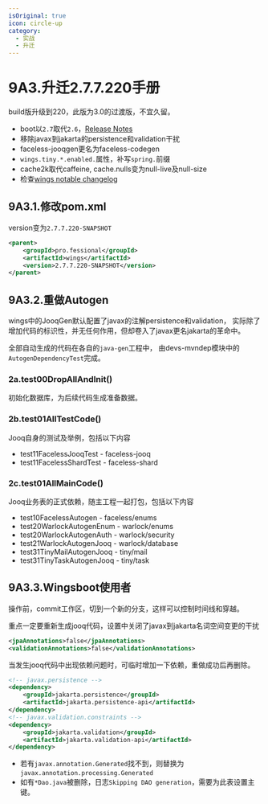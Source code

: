 ```yaml
---
isOriginal: true
icon: circle-up
category:
  - 实战
  - 升迁
---
```


# 9A3.升迁2.7.7.220手册

build版升级到220，此版为3.0的过渡版，不宜久留。

* boot以`2.7`取代`2.6`，[Release Notes](https://github.com/spring-projects/spring-boot/wiki/Spring-Boot-2.7-Release-Notes)
* 移除javax到jakarta的persistence和validation干扰
* faceless-jooqgen更名为faceless-codegen
* `wings.tiny.*.enabled.`属性，补写`spring.`前缀
* cache2k取代caffeine, cache.nulls变为null-live及null-size
* 检查[wings notable changelog](./9a0.notable.md)

## 9A3.1.修改pom.xml

version变为`2.7.7.220-SNAPSHOT`

```xml
<parent>
    <groupId>pro.fessional</groupId>
    <artifactId>wings</artifactId>
    <version>2.7.7.220-SNAPSHOT</version>
</parent>
```

## 9A3.2.重做Autogen

wings中的JooqGen默认配置了javax的注解persistence和validation，
实际除了增加代码的标识性，并无任何作用，但却卷入了javax更名jakarta的革命中。

全部自动生成的代码在各自的`java-gen`工程中，
由devs-mvndep模块中的`AutogenDependencyTest`完成。

### 2a.test00DropAllAndInit()

初始化数据库，为后续代码生成准备数据。

### 2b.test01AllTestCode()

Jooq自身的测试及举例，包括以下内容

* test11FacelessJooqTest - faceless-jooq
* test11FacelessShardTest - faceless-shard

### 2c.test01AllMainCode()

Jooq业务表的正式依赖，随主工程一起打包，包括以下内容

* test10FacelessAutogen - faceless/enums
* test20WarlockAutogenEnum - warlock/enums
* test20WarlockAutogenAuth - warlock/security
* test21WarlockAutogenJooq - warlock/database
* test31TinyMailAutogenJooq - tiny/mail
* test31TinyTaskAutogenJooq - tiny/task

## 9A3.3.Wingsboot使用者

操作前，commit工作区，切到一个新的分支，这样可以控制时间线和穿越。

重点一定要重新生成jooq代码，设置中关闭了javax到jakarta名词空间变更的干扰

```xml
<jpaAnnotations>false</jpaAnnotations>
<validationAnnotations>false</validationAnnotations>
```

当发生jooq代码中出现依赖问题时，可临时增加一下依赖，重做成功后再删除。

```xml
<!-- javax.persistence -->
<dependency>
    <groupId>jakarta.persistence</groupId>
    <artifactId>jakarta.persistence-api</artifactId>
</dependency>
<!-- javax.validation.constraints -->
<dependency>
    <groupId>jakarta.validation</groupId>
    <artifactId>jakarta.validation-api</artifactId>
</dependency>
```

* 若有`javax.annotation.Generated`找不到，则替换为
  `javax.annotation.processing.Generated`
* 如有`*Dao.java`被删除，日志`Skipping DAO generation`，需要为此表设置主键。
